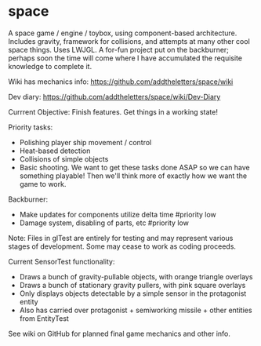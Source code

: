 space
=====

A space game / engine / toybox, using component-based architecture. Includes gravity, framework for collisions, and attempts at many other cool space things. Uses LWJGL. A for-fun project put on the backburner; perhaps soon the time will come where I have accumulated the requisite knowledge to complete it.

Wiki has mechanics info: https://github.com/addtheletters/space/wiki

Dev diary: https://github.com/addtheletters/space/wiki/Dev-Diary

Currrent Objective: Finish features. Get things in a working state!

Priority tasks:
- Polishing player ship movement / control
- Heat-based detection
- Collisions of simple objects
- Basic shooting.
We want to get these tasks done ASAP so we can have something playable!
Then we'll think more of exactly how we want the game to work.

Backburner:
- Make updates for components utilize delta time #priority low
- Damage system, disabling of parts, etc #priority low

Note: Files in glTest are entirely for testing and may represent various stages of development. Some may cease to work as coding proceeds.

Current SensorTest functionality:
- Draws a bunch of gravity-pullable objects, with orange triangle overlays
- Draws a bunch of stationary gravity pullers, with pink square overlays
- Only displays objects detectable by a simple sensor in the protagonist entity
- Also has carried over protagonist + semiworking missile + other entities from EntityTest


See wiki on GitHub for planned final game mechanics and other info.
